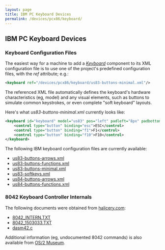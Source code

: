 ```yaml
---
layout: page
title: IBM PC Keyboard Devices
permalink: /devices/pcx86/keyboard/
---
```


IBM PC Keyboard Devices
-----------------------

### Keyboard Configuration Files

The easiest way for a machine to add a *[Keyboard](/docs/pcx86/keyboard/)* component to its XML configuration file
is to use one of the project's predefined configuration files, with the *ref* attribute; e.g.:

```xml
<keyboard ref="/devices/pcx86/keyboard/us83-buttons-minimal.xml"/>
```

The referenced XML file automatically defines the keyboard's hardware characteristics (eg, model) and
any visual elements, such as buttons to simulate common keystrokes, or even complete "soft keyboard" layouts. 

Here's what *us83-buttons-minimal.xml* currently looks like:

```xml
<keyboard id="keyboard" model="us83" pos="left" padleft="8px" padbottom="8px">
    <control type="button" binding="esc">ESC</control>
    <control type="button" binding="f1">F1</control>
    <control type="button" binding="f10">F10</control>
</keyboard>
```

The following IBM keyboard configuration files are currently available:

- [us83-buttons-arrows.xml](us83-buttons-arrows.xml)
- [us83-buttons-functions.xml](us83-buttons-functions.xml)
- [us83-buttons-minimal.xml](us83-buttons-minimal.xml)
- [us83-softkeys.xml](us83-softkeys.xml)
- [us84-buttons-arrows.xml](us84-buttons-arrows.xml)
- [us84-buttons-functions.xml](us84-buttons-functions.xml)

### 8042 Keyboard Controller Internals

The following documents were obtained from [halicery.com](http://halicery.com/):

- [8042_INTERN.TXT](8042_INTERN.TXT)
- [8042_1503033.TXT](8042_1503033.TXT)
- [dasm42.c](dasm42.c)

Additional information (eg, undocumented 8042 commands) is also available from [OS/2 Museum](http://www.os2museum.com/wp/?p=589).
